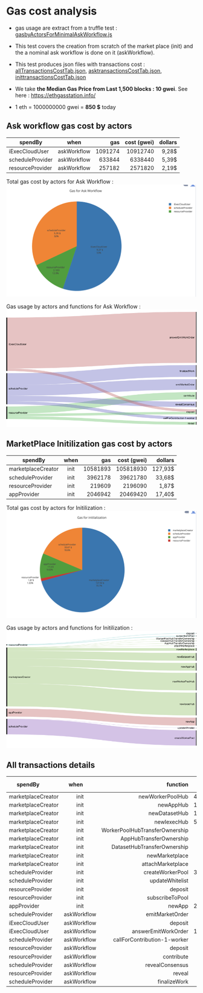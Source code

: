 # Gas cost analysis

- gas usage are extract from a truffle test : [gasbyActorsForMinimalAskWorkflow.js](./gasbyActorsForMinimalAskWorkflow.js)
- This test covers the creation from scratch of the market place (init) and the a nominal ask workflow is done on it (askWorkflow).
- This test produces json files with transactions cost : [allTransactionsCostTab.json](./allTransactionsCostTab.json),
[asktransactionsCostTab.json](./asktransactionsCostTab.json),
[inittransactionsCostTab.json](./inittransactionsCostTab.json)

- We take <b> the Median Gas Price from  Last 1,500 blocks : 10 gwei</b>. See here :
https://ethgasstation.info/

- 1 eth = 1000000000 gwei = <b> 850 $</b> today

## Ask workflow gas cost by actors

|spendBy|when|gas|cost (gwei)  |dollars|
| ---------------- |:-----------:| -------------:|-----------:|-----------:|
|iExecCloudUser|askWorkflow|1091274|10912740|9,28$
|scheduleProvider|askWorkflow|633844|6338440|5,39$
|resourceProvider|askWorkflow|257182|2571820|2,19$

Total gas cost by actors for Ask Workflow :
![dollarsbyActorsForAskWorkflow](./dollarsbyActorsForAskWorkflow.png)

Gas usage by actors and functions for Ask Workflow :
![AlluvialDiagramAskWorkflow](./AlluvialDiagramAskWorkflow.png)


## MarketPlace Initilization gas cost by actors

|spendBy|when|gas|cost (gwei)  |dollars|
| ---------------- |:-----------:| -------------:|-----------:|-----------:|
|marketplaceCreator|init|10581893|105818930|127,93$
|scheduleProvider|init|3962178|39621780|33,68$
|resourceProvider|init|219609|2196090|1,87$
|appProvider|init|2046942|20469420|17,40$

Total gas cost by actors for Initilization :
![dollarsbyActorsForInitialization](./dollarsbyActorsForInitialization.png)

Gas usage by actors and functions for Initilization :
![AlluvialDiagramInitialization](./AlluvialDiagramInitialization.png)


## All transactions details


| spendBy          | when        | function      | gas        | cost (gwei)| dollars  |
| ---------------- |:-----------:| -------------:|-----------:|-----------:|-----------:|
|marketplaceCreator|init     |newWorkerPoolHub|4468567|44685670|37,98$
|marketplaceCreator|init|newAppHub|1962021|19620210|16,67$
|marketplaceCreator|init|newDatasetHub|1962749|19627490|16,68$
|marketplaceCreator|init|newIexecHub|5822730|58227300|49,49$
|marketplaceCreator|init|WorkerPoolHubTransferOwnership|30707|307070|0,26$
|marketplaceCreator|init|AppHubTransferOwnership|30685|306850|0,26$
|marketplaceCreator|init|DatasetHubTransferOwnership|30729|307290|0,26$
|marketplaceCreator|init|newMarketplace|678361|6783610|5,76$
|marketplaceCreator|init|attachMarketplace|63911|639110|0,54$
|scheduleProvider|init|createWorkerPool|3916971|39169710|33,29$
|scheduleProvider|init|updateWhitelist|45207|452070|0,38$
|resourceProvider|init|deposit|80992|809920|0,68$
|resourceProvider|init|subscribeToPool|138617|1386170|1,17$
|appProvider|init|newApp|2046942|20469420|17,39$
|scheduleProvider|askWorkflow|emitMarketOrder|218803|2188030|1,85$
|iExecCloudUser|askWorkflow|deposit|50992|509920|0,43$
|iExecCloudUser|askWorkflow|answerEmitWorkOrder|1040282|10402820|8,84$
|scheduleProvider|askWorkflow|callForContribution-1-worker|62179|621790|0,52$
|resourceProvider|askWorkflow|deposit|50992|509920|0,43$
|resourceProvider|askWorkflow|contribute|148713|1487130|1,26$
|scheduleProvider|askWorkflow|revealConsensus|111572|1115720|0,94$
|resourceProvider|askWorkflow|reveal|57477|574770|0,48$
|scheduleProvider|askWorkflow|finalizeWork|241290|2412900|2,05$
